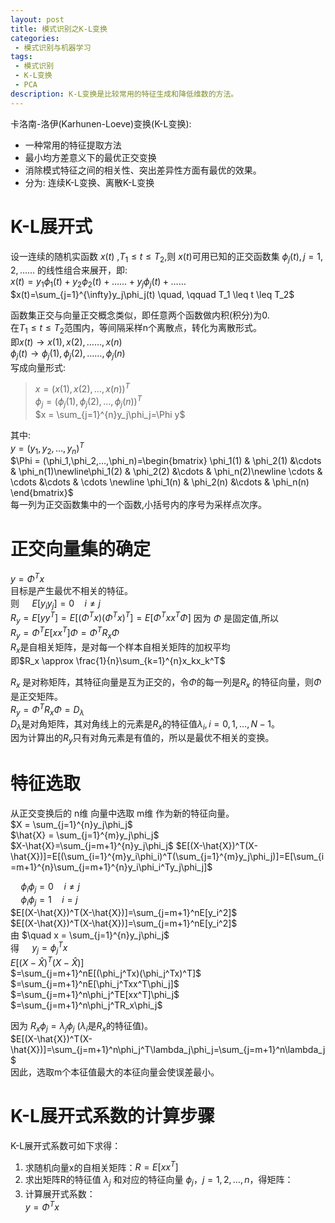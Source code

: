 ```yaml
---
layout: post
title: 模式识别之K-L变换
categories:
 - 模式识别与机器学习
tags:
 - 模式识别
 - K-L变换
 - PCA
description: K-L变换是比较常用的特征生成和降低维数的方法。
---
```


卡洛南-洛伊(Karhunen-Loeve)变换(K-L变换): 
 
*  一种常用的特征提取方法
*  最小均方差意义下的最优正交变换
*  消除模式特征之间的相关性、突出差异性方面有最优的效果。
*  分为: 连续K-L变换、离散K-L变换

# K-L展开式


设一连续的随机实函数 $x(t)$ ,$T_1 \leq t \leq T_2$,则 $x(t)$可用已知的正交函数集 ${\phi_j(t),j=1,2,……}$ 的线性组合来展开，即:  
$x(t)=y_1\phi_1(t)+y_2\phi_2(t)+……+y_j\phi_j(t)+……$   
$x(t)=\sum_{j=1}^{\infty}y_j\phi_j(t) \quad, \qquad T_1 \leq t \leq T_2$  

函数集正交与向量正交概念类似，即任意两个函数做内积(积分)为0.  
在$T_1 \leq t \leq T_2$范围内，等间隔采样n个离散点，转化为离散形式。  
即$x(t)\rightarrow {x(1),x(2),……,x(n)}$  
$\phi_j(t)\rightarrow {\phi_j(1),\phi_j(2),……,\phi_j(n)}$  
写成向量形式:  
> $x = (x(1),x(2),…,x(n))^T$  
> $\phi_j = (\phi_j(1),\phi_j(2),…,\phi_j(n))^T$  
> $x = \sum_{j=1}^{n}y_j\phi_j=\Phi y$

其中:  
	$y = (y_1,y_2,…,y_n)^T$  
	$\Phi = (\phi_1,\phi_2,…,\phi_n)=\begin{bmatrix} \phi_1(1) & \phi_2(1) &\cdots &  \phi_n(1)\newline\phi_1(2) & \phi_2(2) &\cdots &  \phi_n(2)\newline \cdots & \cdots &\cdots & \cdots \newline 
\phi_1(n) & \phi_2(n) &\cdots &  \phi_n(n) \end{bmatrix}$  
每一列为正交函数集中的一个函数,小括号内的序号为采样点次序。

# 正交向量集的确定

$y=\Phi^Tx$  
目标是产生最优不相关的特征。  
则 $\quad E[y_iy_j]=0 \quad i\neq j$  
$R_y = E[yy^T]=E[(\Phi^Tx)(\Phi^Tx)^T]=E[\Phi^Txx^T\Phi]$
因为 $\Phi$ 是固定值,所以  
$R_y = \Phi^T E[xx^T]\Phi = \Phi^T R_x\Phi$  
$R_x$是自相关矩阵，是对每一个样本自相关矩阵的加权平均  
即$R_x \approx \frac{1}{n}\sum_{k=1}^{n}x_kx_k^T$  

$R_x$ 是对称矩阵，其特征向量是互为正交的，令$\Phi$的每一列是$R_x$ 的特征向量，则$\Phi$是正交矩阵。  
$R_y = \Phi^T R_x\Phi = D_\lambda$  
$D_\lambda$是对角矩阵，其对角线上的元素是$R_x$的特征值$\lambda_i,i=0,1,…,N-1$。  
因为计算出的$R_y$只有对角元素是有值的，所以是最优不相关的变换。

# 特征选取
从正交变换后的 n维 向量中选取 m维 作为新的特征向量。  
$X = \sum_{j=1}^{n}y_j\phi_j$  
$\hat{X} = \sum_{j=1}^{m}y_j\phi_j$  
$X-\hat{X}=\sum_{j=m+1}^{n}y_j\phi_j$
$E[(X-\hat{X})^T(X-\hat{X})]=E[(\sum_{i=1}^{m}y_i\phi_i)^T(\sum_{j=1}^{m}y_j\phi_j)]=E[\sum_{i=m+1}^{n}\sum_{j=m+1}^{n}y_i\phi_i^Ty_j\phi_j]$  

$\quad \phi_i \phi_j=0 \quad i\neq j$  
$\quad \phi_i \phi_j=1 \quad i= j$  
$E[(X-\hat{X})^T(X-\hat{X})]=\sum_{j=m+1}^nE[y_i^2]$  
$E[(X-\hat{X})^T(X-\hat{X})]=\sum_{j=m+1}^nE[y_i^2]$  
由 $\quad x = \sum_{j=1}^{n}y_j\phi_j$  
得 $\quad y_j = \phi_j^Tx$  
$E[(X-\hat{X})^T(X-\hat{X})]$  
$=\sum_{j=m+1}^nE[(\phi_j^Tx)(\phi_j^Tx)^T]$  
$=\sum_{j=m+1}^nE[\phi_j^Txx^T\phi_j]$  
$=\sum_{j=m+1}^n\phi_j^TE[xx^T]\phi_j$  
$=\sum_{j=m+1}^n\phi_j^TR_x\phi_j$ 

因为 $R_x\phi_j=\lambda_j\phi_j$ ($\lambda_i$是$R_x$的特征值)。  
$E[(X-\hat{X})^T(X-\hat{X})]=\sum_{j=m+1}^n\phi_j^T\lambda_j\phi_j=\sum_{j=m+1}^n\lambda_j$  
因此，选取m个本征值最大的本征向量会使误差最小。


# K-L展开式系数的计算步骤
K-L展开式系数可如下求得：  

1.	求随机向量x的自相关矩阵：$R = E[xx^T]$2.	求出矩阵R的特征值 $λ_j$ 和对应的特征向量 $\phi_j，j = 1,2,…,n$，得矩阵：3.	计算展开式系数：  
	$y=\Phi^T x$
 

	

















